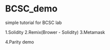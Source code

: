 # BCSC_demo
simple tutorial for BCSC lab


1.Solidity
2.Remix(Brower - Solidity)
3.Metamask


4.Parity demo
